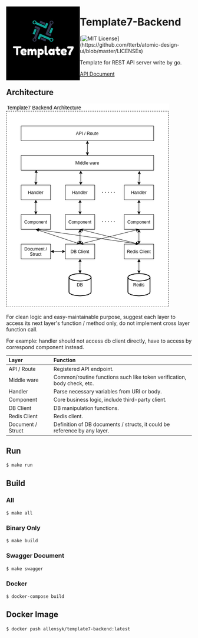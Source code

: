 <p>
  <img align="left" src="resource/readme/logo.png">
</p>

# Template7-Backend

[![MIT License](https://img.shields.io/apm/l/atomic-design-ui.svg?)](https://github.com/tterb/atomic-design-ui/blob/master/LICENSEs)

Template for REST API server write by go.

[API Document](./resource/api-documentation.pdf)

## Architecture

<p >
  <img src="resource/readme/architecture.png">
</p>

For clean logic and easy-maintainable purpose, suggest each layer to access its next layer's function / method only,
do not implement cross layer function call.

For example: handler should not access db client directly, have to access by correspond component instead.  

| Layer | Function |
| :--- | :--- |
| API / Route | Registered API endpoint. |
| Middle ware | Common/routine functions such like token verification, body check, etc. |
| Handler | Parse necessary variables from URI or body. |
| Component | Core business logic, include third-party client. |
| DB Client | DB manipulation functions. |
| Redis Client | Redis client. |
| Document / Struct | Definition of DB documents / structs, it could be reference by any layer. |


## Run
```
$ make run
```

## Build

### All
```
$ make all 
```

### Binary Only
```
$ make build
```

### Swagger Document
```
$ make swagger
```

### Docker
```
$ docker-compose build
```

## Docker Image

```
$ docker push allensyk/template7-backend:latest
```
